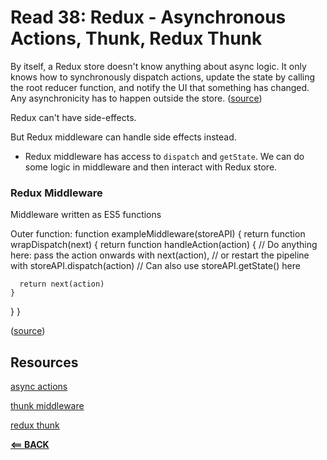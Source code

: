 # Read 38: Redux - Asynchronous Actions, Thunk, Redux Thunk

By itself, a Redux store doesn't know anything about async logic. It only knows how to synchronously dispatch actions, update the state by calling the root reducer function, and notify the UI that something has changed. Any asynchronicity has to happen outside the store. ([source](https://redux.js.org/tutorials/fundamentals/part-6-async-logic))

Redux can't have side-effects.

But Redux middleware can handle side effects instead.

- Redux middleware has access to `dispatch` and `getState`. We can do some logic in middleware and then interact with Redux store.


### Redux Middleware

Middleware written as ES5 functions

Outer function:
function exampleMiddleware(storeAPI) {
  return function wrapDispatch(next) {
    return function handleAction(action) {
      // Do anything here: pass the action onwards with next(action),
      // or restart the pipeline with storeAPI.dispatch(action)
      // Can also use storeAPI.getState() here

      return next(action)
    }
  }
}

([source](https://redux.js.org/tutorials/fundamentals/part-4-store#middleware))

## Resources

[async actions](https://redux.js.org/advanced/asyncactions)

[thunk middleware](https://github.com/reduxjs/redux-thunk)

[redux thunk](https://alligator.io/redux/redux-thunk/)


[**<== BACK**](401-toc.md)